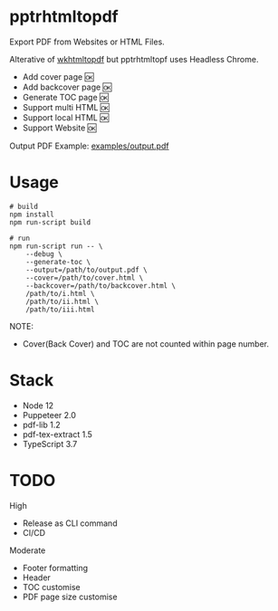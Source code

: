 # pptrhtmltopdf

Export PDF from Websites or HTML Files.

Alterative of [wkhtmltopdf](https://wkhtmltopdf.org/) but pptrhtmltopf uses Headless Chrome.

- Add cover page :ok:
- Add backcover page :ok:
- Generate TOC page  :ok:
- Support multi HTML :ok:
- Support local HTML :ok:
- Support Website :ok:

Output PDF Example: [examples/output.pdf](examples/output.pdf)

# Usage

```
# build
npm install
npm run-script build
```

```
# run
npm run-script run -- \
    --debug \
    --generate-toc \
    --output=/path/to/output.pdf \
    --cover=/path/to/cover.html \
    --backcover=/path/to/backcover.html \
    /path/to/i.html \
    /path/to/ii.html \
    /path/to/iii.html
```

NOTE:

- Cover(Back Cover) and TOC are not counted within page number.

# Stack

- Node 12
- Puppeteer 2.0
- pdf-lib 1.2
- pdf-tex-extract 1.5
- TypeScript 3.7

# TODO

High

- Release as CLI command
- CI/CD

Moderate

- Footer formatting
- Header
- TOC customise
- PDF page size customise
